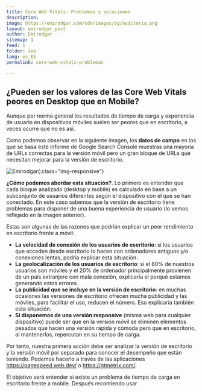 ```yaml
---
title: Core Web Vitals: Problemas y soluciones
description: 
image: https://emirodgar.com/cdn/images/og/auditoria.png
layout: emirodgar_post
author: Emirodgar
sitemap: 1
feed: 1
folder: seo
lang: es_ES
permalink: core-web-vitals-problemas

---
```


## ¿Pueden ser los valores de las Core Web Vitals peores en Desktop que en Mobile?

Aunque por norma general los resultados de tiempo de carga y experiencia de usuario en dispositivos móviles suelen ser peores que en escritorio, a veces ocurre que no es así. 

Como podemos observar en la siguiente imagen, los **datos de campo** en los que se basa este informe de Google Search Console muestras una mayoría de URLs correctas para la versión móvil pero un gran bloque de URLs que necesitan mejorar para la versión de escritorio.

![Emirodgar](https://i.imgur.com/5MeNWZy.png){:class="img-responsive"}

**¿Cómo podemos abordar esta situación?**. Lo primero es entender que cada bloque analizado (desktop y mobile) es calculado en base a un subconjunto de usuarios diferentes según el dispositivo con el que se han conectado. En este caso sabemos que la versión de escritorio tiene problemas para disponer de una buena experiencia de usuario (lo vemos reflejado en la imagen anterior). 

Estas son algunas de las razones que podrían explicar un peor rendimiento en escritorio frente a móvil: 

- **La velocidad de conexión de los usuarios de escritorio**: si los usuarios que acceden desde escritorio lo hacen con ordenadores antiguos y/o conexiones lentas, podría explicar esta situación.
- **La geolocalización de los usuarios de escritorio**: si el 80% de nuestros usuarios son móviles y el 20% de ordenador principalmente provienen de un país extranjero con mala conexión, explicaría el porqué estamos generando estos errores.
- **La publicidad que se incluye en la versión de escritorio**: en muchas ocasiones las versiones de escritorio ofrecen mucha publicidad y las móviles, para facilitar el uso, reducen el número. Eso explicaría también esta situación.
- **Si disponemos de una versión responsive** (misma web para cualquier dispositivo) puede ser que en la versión móvil se eliminen elementos pesados que hacen una versión rápida y cómoda pero que en escritorio, al mantenerlos, repercutan en su tiempo de carga.


Por tanto, nuestra primera acción debe ser analizar la versión de escritorio y la versión móvil por separado para conocer el desempeño que están teniendo. Podemos hacerlo a través de las aplicaciones https://pagespeed.web.dev/ o https://gtmetrix.com/.

El objetivo será entender si existe un problema de tiempo de carga en escritorio frente a mobile. Después recomiendo usar 

<!--stackedit_data:
eyJoaXN0b3J5IjpbLTIwNDE5NDI0MDVdfQ==
-->